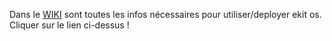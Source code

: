 Dans le <a href="https://github.com/yesiman/ekoal.ekoalitos/wiki">WIKI</a> sont toutes les infos nécessaires pour utiliser/deployer ekit os.
Cliquer sur le lien ci-dessus !

